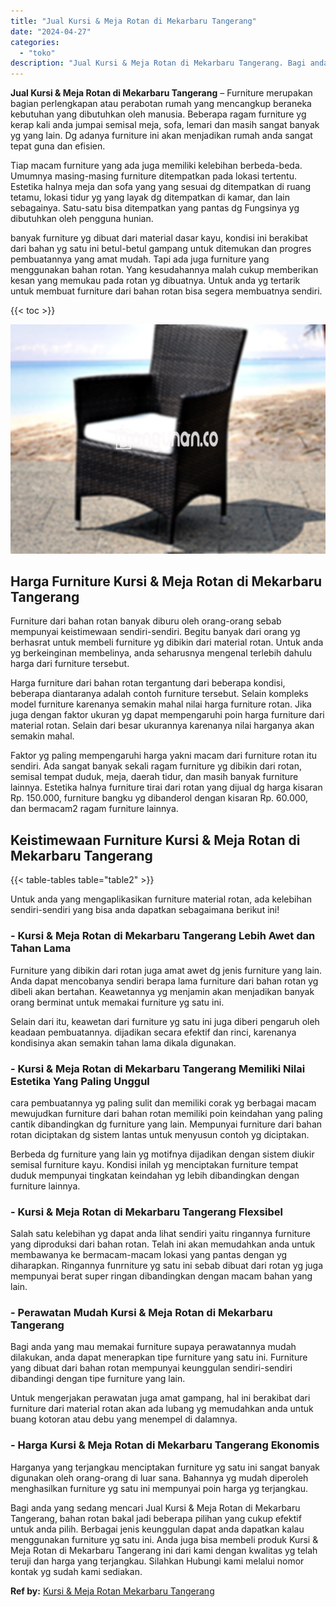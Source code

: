 ```yaml
---
title: "Jual Kursi & Meja Rotan di Mekarbaru Tangerang"
date: "2024-04-27"
categories: 
  - "toko"
description: "Jual Kursi & Meja Rotan di Mekarbaru Tangerang. Bagi anda yang sedang mencari Jual Kursi & Meja Rotan di Mekarbaru Tangerang, bahan rotan bakal jadi beberapa..."
---
```


**Jual Kursi & Meja Rotan di Mekarbaru Tangerang** – Furniture merupakan bagian perlengkapan atau perabotan rumah yang mencangkup beraneka kebutuhan yang dibutuhkan oleh manusia. Beberapa ragam furniture yg kerap kali anda jumpai semisal meja, sofa, lemari dan masih sangat banyak yg yang lain. Dg adanya furniture ini akan menjadikan rumah anda sangat tepat guna dan efisien.

Tiap macam furniture yang ada juga memiliki kelebihan berbeda-beda. Umumnya masing-masing furniture ditempatkan pada lokasi tertentu. Estetika halnya meja dan sofa yang yang sesuai dg ditempatkan di ruang tetamu, lokasi tidur yg yang layak dg ditempatkan di kamar, dan lain sebagainya. Satu-satu bisa ditempatkan yang pantas dg Fungsinya yg dibutuhkan oleh pengguna hunian.

banyak furniture yg dibuat dari material dasar kayu, kondisi ini berakibat dari bahan yg satu ini betul-betul gampang untuk ditemukan dan progres pembuatannya yang amat mudah. Tapi ada juga furniture yang menggunakan bahan rotan. Yang kesudahannya malah cukup memberikan kesan yang memukau pada rotan yg dibuatnya. Untuk anda yg tertarik untuk membuat furniture dari bahan rotan bisa segera membuatnya sendiri.

{{< toc >}}

![Jual Kursi & Meja Rotan di Mekarbaru Tangerang](/images/kursi-meja-rotan-murah34.png)

## Harga Furniture Kursi & Meja Rotan di Mekarbaru Tangerang

Furniture dari bahan rotan banyak diburu oleh orang-orang sebab mempunyai keistimewaan sendiri-sendiri. Begitu banyak dari orang yg berhasrat untuk membeli furniture yg dibikin dari material rotan. Untuk anda yg berkeinginan membelinya, anda seharusnya mengenal terlebih dahulu harga dari furniture tersebut.

Harga furniture dari bahan rotan tergantung dari beberapa kondisi, beberapa diantaranya adalah contoh furniture tersebut. Selain kompleks model furniture karenanya semakin mahal nilai harga furniture rotan. Jika juga dengan faktor ukuran yg dapat mempengaruhi poin harga furniture dari material rotan. Selain dari besar ukurannya karenanya nilai harganya akan semakin mahal.

Faktor yg paling mempengaruhi harga yakni macam dari furniture rotan itu sendiri. Ada sangat banyak sekali ragam furniture yg dibikin dari rotan, semisal tempat duduk, meja, daerah tidur, dan masih banyak furniture lainnya. Estetika halnya furniture tirai dari rotan yang dijual dg harga kisaran Rp. 150.000, furniture bangku yg dibanderol dengan kisaran Rp. 60.000, dan bermacam2 ragam furniture lainnya.

## Keistimewaan Furniture Kursi & Meja Rotan di Mekarbaru Tangerang

{{< table-tables table="table2" >}}

Untuk anda yang mengaplikasikan furniture material rotan, ada kelebihan sendiri-sendiri yang bisa anda dapatkan sebagaimana berikut ini!

### \- Kursi & Meja Rotan di Mekarbaru Tangerang Lebih Awet dan Tahan Lama

Furniture yang dibikin dari rotan juga amat awet dg jenis furniture yang lain. Anda dapat mencobanya sendiri berapa lama furniture dari bahan rotan yg dibeli akan bertahan. Keawetannya yg menjamin akan menjadikan banyak orang berminat untuk memakai furniture yg satu ini.

Selain dari itu, keawetan dari furniture yg satu ini juga diberi pengaruh oleh keadaan pembuatannya. dijadikan secara efektif dan rinci, karenanya kondisinya akan semakin tahan lama dikala digunakan.

### \- Kursi & Meja Rotan di Mekarbaru Tangerang Memiliki Nilai Estetika Yang Paling Unggul

cara pembuatannya yg paling sulit dan memiliki corak yg berbagai macam mewujudkan furniture dari bahan rotan memiliki poin keindahan yang paling cantik dibandingkan dg furniture yang lain. Mempunyai furniture dari bahan rotan diciptakan dg sistem lantas untuk menyusun contoh yg diciptakan.

Berbeda dg furniture yang lain yg motifnya dijadikan dengan sistem diukir semisal furniture kayu. Kondisi inilah yg menciptakan furniture tempat duduk mempunyai tingkatan keindahan yg lebih dibandingkan dengan furniture lainnya.

### \- Kursi & Meja Rotan di Mekarbaru Tangerang Flexsibel

Salah satu kelebihan yg dapat anda lihat sendiri yaitu ringannya furniture yang diproduksi dari bahan rotan. Telah ini akan memudahkan anda untuk membawanya ke bermacam-macam lokasi yang pantas dengan yg diharapkan. Ringannya funrniture yg satu ini sebab dibuat dari rotan yg juga mempunyai berat super ringan dibandingkan dengan macam bahan yang lain.

### \- Perawatan Mudah Kursi & Meja Rotan di Mekarbaru Tangerang

Bagi anda yang mau memakai furniture supaya perawatannya mudah dilakukan, anda dapat menerapkan tipe furniture yang satu ini. Furniture yang dibuat dari bahan rotan mempunyai keunggulan sendiri-sendiri dibandingi dengan tipe furniture yang lain.

Untuk mengerjakan perawatan juga amat gampang, hal ini berakibat dari furniture dari material rotan akan ada lubang yg memudahkan anda untuk buang kotoran atau debu yang menempel di dalamnya.

### \- Harga Kursi & Meja Rotan di Mekarbaru Tangerang Ekonomis

Harganya yang terjangkau menciptakan furniture yg satu ini sangat banyak digunakan oleh orang-orang di luar sana. Bahannya yg mudah diperoleh menghasilkan furniture yg satu ini mempunyai poin harga yg terjangkau.

Bagi anda yang sedang mencari Jual Kursi & Meja Rotan di Mekarbaru Tangerang, bahan rotan bakal jadi beberapa pilihan yang cukup efektif untuk anda pilih. Berbagai jenis keunggulan dapat anda dapatkan kalau menggunakan furniture yg satu ini. Anda juga bisa membeli produk Kursi & Meja Rotan di Mekarbaru Tangerang ini dari kami dengan kwalitas yg telah teruji dan harga yang terjangkau. Silahkan Hubungi kami melalui nomor kontak yg sudah kami sediakan.

**Ref by:** [Kursi & Meja Rotan Mekarbaru Tangerang](https://id.wikipedia.org/wiki/Kursi)
